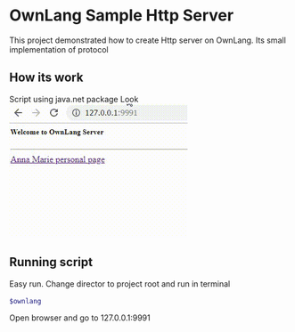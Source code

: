 # OwnLang Sample Http Server

This project demonstrated how to create Http server on OwnLang. Its small implementation of protocol

## How its work

Script using java.net package
Look
![Demo animation](https://raw.githubusercontent.com/ortogo/OwnLang-Sample-Server/master/media/demo.gif)

## Running script

Easy run. Change director to project root and run in terminal

```bash
$ownlang
```

Open browser and go to 127.0.0.1:9991
